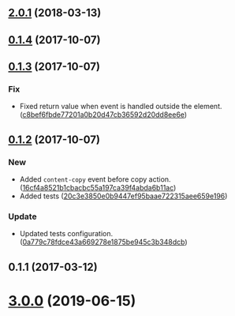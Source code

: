 <a name="2.0.1"></a>
## [2.0.1](https://github.com/advanced-rest-client/clipboard-copy/compare/0.1.3...2.0.1) (2018-03-13)




<a name="0.1.4"></a>
## [0.1.4](https://github.com/advanced-rest-client/clipboard-copy/compare/0.1.3...0.1.4) (2017-10-07)




<a name="0.1.3"></a>
## [0.1.3](https://github.com/advanced-rest-client/clipboard-copy/compare/0.1.2...0.1.3) (2017-10-07)


### Fix

* Fixed return value when event is handled outside the element. ([c8bef6fbde77201a0b20d47cb36592d20dd8ee6e](https://github.com/advanced-rest-client/clipboard-copy/commit/c8bef6fbde77201a0b20d47cb36592d20dd8ee6e))



<a name="0.1.2"></a>
## [0.1.2](https://github.com/advanced-rest-client/clipboard-copy/compare/0.1.1...0.1.2) (2017-10-07)


### New

* Added `content-copy` event before copy action. ([16cf4a8521b1cbacbc55a197ca39f4abda6b11ac](https://github.com/advanced-rest-client/clipboard-copy/commit/16cf4a8521b1cbacbc55a197ca39f4abda6b11ac))
* Added tests ([20c3e3850e0b9447ef95baae722315aee659e196](https://github.com/advanced-rest-client/clipboard-copy/commit/20c3e3850e0b9447ef95baae722315aee659e196))

### Update

* Updated tests configuration. ([0a779c78fdce43a669278e1875be945c3b348dcb](https://github.com/advanced-rest-client/clipboard-copy/commit/0a779c78fdce43a669278e1875be945c3b348dcb))



<a name="0.1.1"></a>
## 0.1.1 (2017-03-12)




# [3.0.0](https://github.com/advanced-rest-client/clipboard-copy/compare/0.1.3...3.0.0) (2019-06-15)




